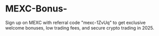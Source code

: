 # MEXC-Bonus-
Sign up on MEXC with referral code "mexc-1ZvUq" to get exclusive welcome bonuses, low trading fees, and secure crypto trading in 2025.
